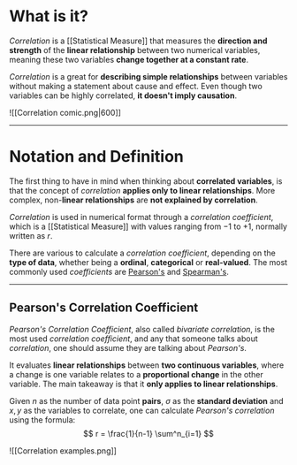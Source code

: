 # What is it?

*Correlation* is a [[Statistical Measure]] that measures the **direction and strength** of the **linear relationship** between two numerical variables, meaning these two variables **change together at a constant rate**. 

*Correlation* is a great for **describing simple relationships** between variables without making a statement about cause and effect. Even though two variables can be highly correlated, **it doesn't imply causation**.

![[Correlation comic.png|600]]

___
# Notation and Definition

The first thing to have in mind when thinking about **correlated variables**, is that the concept of *correlation* **applies only to linear relationships**. More complex, non-**linear relationships** are **not explained by correlation**. 

*Correlation* is used in numerical format through a *correlation coefficient*, which is a [[Statistical Measure]] with values ranging from $-1$ to $+1$, normally written as $r$.

There are various to calculate a *correlation coefficient*, depending on the **type of data**, whether being a **ordinal**, **categorical** or **real-valued**. The most commonly used *coefficients* are [Pearson's](https://en.wikipedia.org/wiki/Pearson_correlation_coefficient) and [Spearman's](https://en.wikipedia.org/wiki/Spearman%27s_rank_correlation_coefficient).
___
## Pearson's Correlation Coefficient

*Pearson's Correlation Coefficient*, also called *bivariate correlation*, is the most used *correlation coefficient*, and any that someone talks about *correlation*, one should assume they are talking about *Pearson's*.

It evaluates **linear relationships** between **two continuous variables**, where a change is one variable relates to a **proportional change** in the other variable. The main takeaway is that it **only applies to linear relationships**.

Given $n$ as the number of data point **pairs**, $\sigma$ as the **standard deviation** and $x, y$ as the variables to correlate, one can calculate *Pearson's correlation* using the formula:
$$
r = \frac{1}{n-1} \sum^n_{i=1} 
$$

![[Correlation examples.png]]